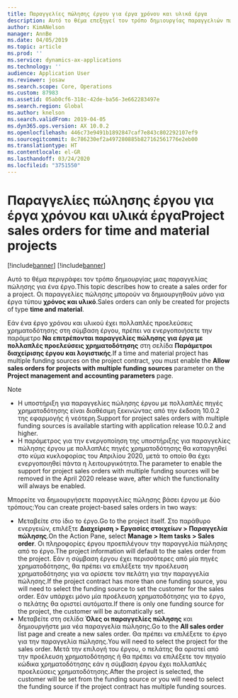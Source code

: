 ```yaml
---
title: Παραγγελίες πώλησης έργου για έργα χρόνου και υλικά έργα
description: Αυτό το θέμα επεξηγεί τον τρόπο δημιουργίας παραγγελιών πώλησης βάσει έργου για έργα χρόνου και υλικά έργα.
author: KimANelson
manager: AnnBe
ms.date: 04/05/2019
ms.topic: article
ms.prod: ''
ms.service: dynamics-ax-applications
ms.technology: ''
audience: Application User
ms.reviewer: josaw
ms.search.scope: Core, Operations
ms.custom: 87983
ms.assetid: 05ab0cf6-318c-42de-ba56-3e662283497e
ms.search.region: Global
ms.author: knelson
ms.search.validFrom: 2019-04-05
ms.dyn365.ops.version: AX 10.0.2
ms.openlocfilehash: 446c73e9491b1892847caf7e843c802292107ef9
ms.sourcegitcommit: 8c786230ef2a497280885b827162561776e2eb00
ms.translationtype: HT
ms.contentlocale: el-GR
ms.lasthandoff: 03/24/2020
ms.locfileid: "3751550"
---
```

# <a name="project-sales-orders-for-time-and-material-projects"></a><span data-ttu-id="50737-103">Παραγγελίες πώλησης έργου για έργα χρόνου και υλικά έργα</span><span class="sxs-lookup"><span data-stu-id="50737-103">Project sales orders for time and material projects</span></span>

[!include[banner](../includes/banner.md)]
[!include[banner](../includes/preview-banner.md)]

<span data-ttu-id="50737-104">Αυτό το θέμα περιγράφει τον τρόπο δημιουργίας μιας παραγγελίας πώλησης για ένα έργο.</span><span class="sxs-lookup"><span data-stu-id="50737-104">This topic describes how to create a sales order for a project.</span></span> <span data-ttu-id="50737-105">Οι παραγγελίες πώλησης μπορούν να δημιουργηθούν μόνο για έργα τύπου **χρόνος και υλικό**.</span><span class="sxs-lookup"><span data-stu-id="50737-105">Sales orders can only be created for projects of type **time and material**.</span></span>

<span data-ttu-id="50737-106">Εάν ένα έργο χρόνου και υλικού έχει πολλαπλές προελεύσεις χρηματοδότησης στη σύμβαση έργου, πρέπει να ενεργοποιήσετε την παράμετρο **Να επιτρέπονται παραγγελίες πώλησης για έργα με πολλαπλές προελεύσεις χρηματοδότησης** στη σελίδα **Παράμετροι διαχείρισης έργου και λογιστικής**.</span><span class="sxs-lookup"><span data-stu-id="50737-106">If a time and material project has multiple funding sources on the project contract, you must enable the **Allow sales orders for projects with multiple funding sources** parameter on the **Project management and accounting parameters** page.</span></span> 

> [!NOTE]
> - <span data-ttu-id="50737-107">Η υποστήριξη για παραγγελίες πώλησης έργου με πολλαπλές πηγές χρηματοδότησης είναι διαθέσιμη ξεκινώντας από την έκδοση 10.0.2 της εφαρμογής ή νεότερη.</span><span class="sxs-lookup"><span data-stu-id="50737-107">Support for project sales orders with multiple funding sources is available starting with application release 10.0.2 and higher.</span></span>
> - <span data-ttu-id="50737-108">Η παράμετρος για την ενεργοποίηση της υποστήριξης για παραγγελίες πώλησης έργου με πολλαπλές πηγές χρηματοδότησης θα καταργηθεί στο κύμα κυκλοφορίας του Απριλίου 2020, μετά το οποίο θα έχει ενεργοποιηθεί πάντα η λειτουργικότητα.</span><span class="sxs-lookup"><span data-stu-id="50737-108">The parameter to enable the support for project sales orders with multiple funding sources will be removed in the April 2020 release wave, after which the functionality will always be enabled.</span></span>

<span data-ttu-id="50737-109">Μπορείτε να δημιουργήσετε παραγγελίες πώλησης βάσει έργου με δύο τρόπους:</span><span class="sxs-lookup"><span data-stu-id="50737-109">You can create project-based sales orders in two ways:</span></span>

- <span data-ttu-id="50737-110">Μεταβείτε στο ίδιο το έργο.</span><span class="sxs-lookup"><span data-stu-id="50737-110">Go to the project itself.</span></span> <span data-ttu-id="50737-111">Στο παράθυρο ενεργειών, επιλέξτε **Διαχείριση > Εργασίες στοιχείων > Παραγγελία πώλησης**.</span><span class="sxs-lookup"><span data-stu-id="50737-111">On the Action Pane, select **Manage > Item tasks > Sales order**.</span></span> <span data-ttu-id="50737-112">Οι πληροφορίες έργου προεπιλέγουν την παραγγελία πώλησης από το έργο.</span><span class="sxs-lookup"><span data-stu-id="50737-112">The project information will default to the sales order from the project.</span></span> <span data-ttu-id="50737-113">Εάν η σύμβαση έργου έχει περισσότερες από μία πηγές χρηματοδότησης, θα πρέπει να επιλέξετε την προέλευση χρηματοδότησης για να ορίσετε τον πελάτη για την παραγγελία πώλησης.</span><span class="sxs-lookup"><span data-stu-id="50737-113">If the project contract has more than one funding source, you will need to select the funding source to set the customer for the sales order.</span></span> <span data-ttu-id="50737-114">Εάν υπάρχει μόνο μία προέλευση χρηματοδότησης για το έργο, ο πελάτης θα οριστεί αυτόματα.</span><span class="sxs-lookup"><span data-stu-id="50737-114">If there is only one funding source for the project, the customer will be automatically set.</span></span>
- <span data-ttu-id="50737-115">Μεταβείτε στη σελίδα **Όλες οι παραγγελίες πώλησης** και δημιουργήστε μια νέα παραγγελία πώλησης.</span><span class="sxs-lookup"><span data-stu-id="50737-115">Go to the **All sales order** list page and create a new sales order.</span></span> <span data-ttu-id="50737-116">Θα πρέπει να επιλέξετε το έργο για την παραγγελία πώλησης.</span><span class="sxs-lookup"><span data-stu-id="50737-116">You will need to select the project for the sales order.</span></span> <span data-ttu-id="50737-117">Μετά την επιλογή του έργου, ο πελάτης θα οριστεί από την προέλευση χρηματοδότησης ή θα πρέπει να επιλέξετε τον πηγαίο κώδικα χρηματοδότησης εάν η σύμβαση έργου έχει πολλαπλές προελεύσεις χρηματοδότησης.</span><span class="sxs-lookup"><span data-stu-id="50737-117">After the project is selected, the customer will be set from the funding source or you will need to select the funding source if the project contract has multiple funding sources.</span></span>

